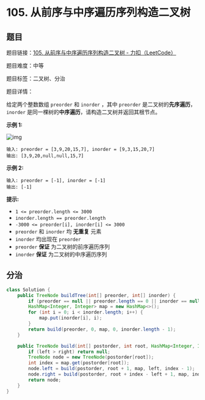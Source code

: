 # 105. 从前序与中序遍历序列构造二叉树

## 题目

题目链接：[105. 从前序与中序遍历序列构造二叉树 - 力扣（LeetCode）](https://leetcode.cn/problems/construct-binary-tree-from-preorder-and-inorder-traversal/description/)

题目难度：中等

题目标签：二叉树、分治

题目详情：

给定两个整数数组 `preorder` 和 `inorder` ，其中 `preorder` 是二叉树的**先序遍历**， `inorder` 是同一棵树的**中序遍历**，请构造二叉树并返回其根节点。

**示例 1:**

![img](https://assets.leetcode.com/uploads/2021/02/19/tree.jpg)

```
输入: preorder = [3,9,20,15,7], inorder = [9,3,15,20,7]
输出: [3,9,20,null,null,15,7]
```

**示例 2:**

```
输入: preorder = [-1], inorder = [-1]
输出: [-1]
```

**提示:**

- `1 <= preorder.length <= 3000`
- `inorder.length == preorder.length`
- `-3000 <= preorder[i], inorder[i] <= 3000`
- `preorder` 和 `inorder` 均 **无重复** 元素
- `inorder` 均出现在 `preorder`
- `preorder` **保证** 为二叉树的前序遍历序列
- `inorder` **保证** 为二叉树的中序遍历序列



## 分治

``` java
class Solution {
    public TreeNode buildTree(int[] preorder, int[] inorder) {
        if (preorder == null || preorder.length == 0 || inorder == null || inorder.length == 0) return null;
        HashMap<Integer, Integer> map = new HashMap<>();
        for (int i = 0; i < inorder.length; i++) {
            map.put(inorder[i], i);
        }
        return build(preorder, 0, map, 0, inorder.length - 1);
    }

    public TreeNode build(int[] postorder, int root, HashMap<Integer, Integer> map, int left, int right) {
        if (left > right) return null;
        TreeNode node = new TreeNode(postorder[root]);
        int index = map.get(postorder[root]);
        node.left = build(postorder, root + 1, map, left, index - 1);
        node.right = build(postorder, root + index - left + 1, map, index + 1, right);
        return node;
    }
}
```